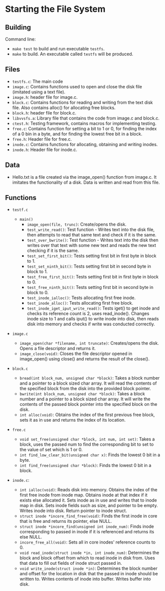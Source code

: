 # Starting the File System

## Building

Command line:

* `make test` to build and run executable `testfs`.
* `make` to build. An executable called `testfs` will be produced.

## Files

* `testfs.c`: The main code
* `image.c`: Contains functions used to open and close the disk file (imitated using a text file).
* `image.h`: header file for image.c.
* `block.c`: Contains functions for reading and writing from the text disk file. Also contains alloc() for allocating free blocks.
* `block.h`: header file for block.c.
* `libvvsfs.a`: Library file that contains the code from image.c and block.c.
* `ctest.h`: Testing framework, contains macros for implementing testing.
* `free.c`: Contains function for setting a bit to 1 or 0, for finding the index of a 0 bin in a byte, and for finding the lowest free bit in a block.
* `free.h`: Header file for free.c.
* `inode.c`: Contains functions for allocating, obtaining and writing inodes.
* `inode.h`: Header file for inode.c.

## Data

- Hello.txt is a file created via the image_open() function from image.c. It imitates the functionality of a disk. Data is written and read from this file.

## Functions

* `testf.c`
  * `main()`
	* `image_open(file, trunc)`: Create/opens the disk.
	* `test_write_read()`: Test function - Writes text into the disk file, then attempts to read that same text and check if it is the same.
	* `test_over_bwrite()`: Test function - Writes text into the disk then writes over that text with some new text and reads the new text checking if it is the same.
	* `test_set_first_bit()`: Tests setting first bit in first byte in block to 1.
	* `test_set_ninth_bit()`: Tests setting first bit in second byte in block to 1.
	* `test_free_first_bit()`: Tests setting first bit in first byte in block to 0.
	* `test_free_ninth_bit()`: Tests setting first bit in second byte in block to 0.
	* `test_inode_ialloc()`: Tests allocating first free inode.
	* `test_inode_alloc()`: Tests allocating first free block.
	* `test_inode_iget_iput_write_read()`: Tests iget() to get inode and checks its reference count is 2, uses read_inode(). Changes inode size to 1 and calls iput() to write inode into disk, then reads disk into memory and checks if write was conducted correctly.

* `image.c`
  * `image_open(char *filename, int truncate)`: Creates/opens the disk. Opens a file descriptor and returns it.
  * `image_close(void)`: Closes the file descriptor opened in image_open() using close() and returns the result of the close().
 
* `block.c`
  * `bread(int block_num, unsigned char *block)`: Takes a block number and a pointer to a block sized char array. It will read the contents of the specified block from the disk into the provided block pointer.
  * `bwrite(int block_num, unsigned char *block)`: Takes a block number and a pointer to a block sized char array. It will write the contents of the passed block pointer into the specified block on the disk.
  * `int alloc(void)`: Obtains the index of the first previous free block, sets it as in use and returns the index of its location.
 
* `free.c`
  * `void set_free(unsigned char *block, int num, int set)`: Takes a block, uses the passed num to find the corresponding bit to set to the value of set which is 1 or 0.
  * `int find_low_clear_bit(unsigned char x)`: Finds the lowest 0 bit in a byte.
  * `int find_free(unsigned char *block)`: Finds the lowest 0 bit in a block.
 
* `inode.c`:
  * `int ialloc(void)`: Reads disk into memory. Obtains the index of the first free inode from inode map. Obtains inode at that index if it exists else allocated it. Sets inode as in use and writes that to inode map in disk. Sets inode fields such as size, and pointer to be empty. Writes inode into disk. Return pointer to inode struct.
  * `struct inode *incore_find_free(void)`: Finds the first inode in core that is free and returns its pointer, else NULL.
  * `struct inode *incore_find(unsigned int inode_num)`: Finds inode corresponding to passed in inode if it is referenced and returns its else NULL.
  * `incore_free_all(void)`: Sets all in core inodes' reference counts to 0.
  * `void read_inode(struct inode *in, int inode_num)`: Determines the block and block offset from which to read inode in disk from. Uses that data to fill out fields of inode struct passed in.
  * `void write_inode(struct inode *in)`: Determines the block number and offset for the location in disk that the passed in inode should be written to. Writes contents of inode into buffer. Writes buffer into disk.
